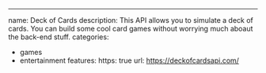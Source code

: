 ---
name: Deck of Cards
description: This API allows you to simulate a deck of cards. You can build some cool card games without worrying much aboaut the back-end stuff.
categories:
  - games
  - entertainment
features:
  https: true
url: https://deckofcardsapi.com/

